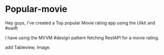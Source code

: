 # Popular-movie

Hey guys, I've created a Top popular Movie rating app using the UIkit and  #swift 

I have using the MVVM  #design pattern fetching RestAPI for a movie rating.

add Tableview, Image. 
